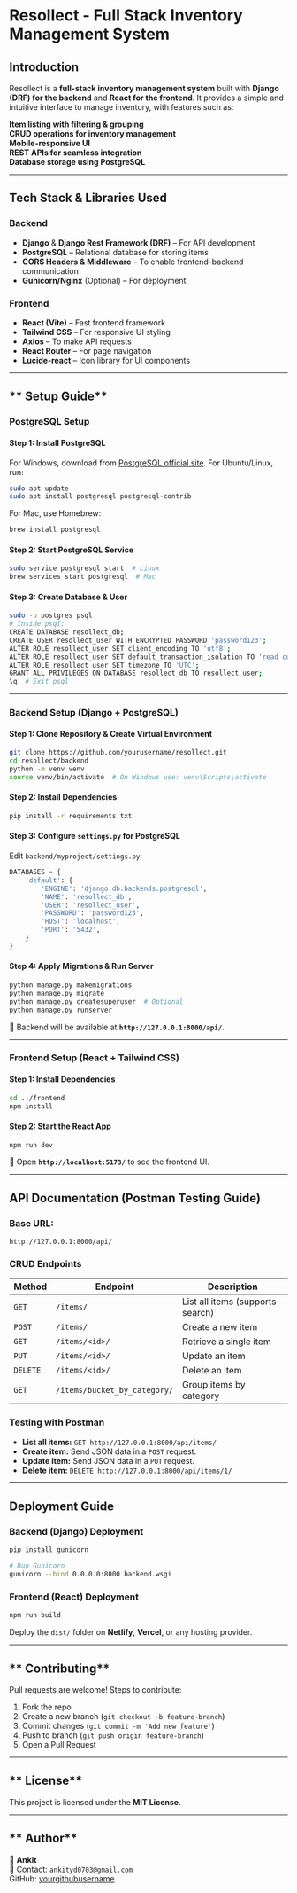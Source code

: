 # **Resollect - Full Stack Inventory Management System**

## **Introduction**
Resollect is a **full-stack inventory management system** built with **Django (DRF) for the backend** and **React for the frontend**. It provides a simple and intuitive interface to manage inventory, with features such as:

**Item listing with filtering & grouping**  
**CRUD operations for inventory management**  
**Mobile-responsive UI**  
**REST APIs for seamless integration**  
**Database storage using PostgreSQL**  

---

## **Tech Stack & Libraries Used**
### **Backend**
- **Django** & **Django Rest Framework (DRF)** – For API development
- **PostgreSQL** – Relational database for storing items
- **CORS Headers & Middleware** – To enable frontend-backend communication
- **Gunicorn/Nginx** (Optional) – For deployment

### **Frontend**
- **React (Vite)** – Fast frontend framework
- **Tailwind CSS** – For responsive UI styling
- **Axios** – To make API requests
- **React Router** – For page navigation
- **Lucide-react** – Icon library for UI components

---

## ** Setup Guide**

### **PostgreSQL Setup**
#### **Step 1: Install PostgreSQL**
For Windows, download from [PostgreSQL official site](https://www.postgresql.org/download/).
For Ubuntu/Linux, run:
```bash
sudo apt update
sudo apt install postgresql postgresql-contrib
```
For Mac, use Homebrew:
```bash
brew install postgresql
```

#### **Step 2: Start PostgreSQL Service**
```bash
sudo service postgresql start  # Linux
brew services start postgresql  # Mac
```

#### **Step 3: Create Database & User**
```bash
sudo -u postgres psql
# Inside psql:
CREATE DATABASE resollect_db;
CREATE USER resollect_user WITH ENCRYPTED PASSWORD 'password123';
ALTER ROLE resollect_user SET client_encoding TO 'utf8';
ALTER ROLE resollect_user SET default_transaction_isolation TO 'read committed';
ALTER ROLE resollect_user SET timezone TO 'UTC';
GRANT ALL PRIVILEGES ON DATABASE resollect_db TO resollect_user;
\q  # Exit psql
```

---

### **Backend Setup (Django + PostgreSQL)**
#### **Step 1: Clone Repository & Create Virtual Environment**
```bash
git clone https://github.com/yourusername/resollect.git
cd resollect/backend
python -m venv venv
source venv/bin/activate  # On Windows use: venv\Scripts\activate
```

#### **Step 2: Install Dependencies**
```bash
pip install -r requirements.txt
```

#### **Step 3: Configure `settings.py` for PostgreSQL**
Edit `backend/myproject/settings.py`:
```python
DATABASES = {
    'default': {
        'ENGINE': 'django.db.backends.postgresql',
        'NAME': 'resollect_db',
        'USER': 'resollect_user',
        'PASSWORD': 'password123',
        'HOST': 'localhost',
        'PORT': '5432',
    }
}
```

#### **Step 4: Apply Migrations & Run Server**
```bash
python manage.py makemigrations
python manage.py migrate
python manage.py createsuperuser  # Optional
python manage.py runserver
```
🚀 Backend will be available at **`http://127.0.0.1:8000/api/`**.

---

### **Frontend Setup (React + Tailwind CSS)**
#### **Step 1: Install Dependencies**
```bash
cd ../frontend
npm install
```

#### **Step 2: Start the React App**
```bash
npm run dev
```
🚀 Open **`http://localhost:5173/`** to see the frontend UI.

---

## **API Documentation (Postman Testing Guide)**

### **Base URL:**
```
http://127.0.0.1:8000/api/
```

### **CRUD Endpoints**
| Method | Endpoint | Description |
|--------|---------|-------------|
| `GET` | `/items/` | List all items (supports search) |
| `POST` | `/items/` | Create a new item |
| `GET` | `/items/<id>/` | Retrieve a single item |
| `PUT` | `/items/<id>/` | Update an item |
| `DELETE` | `/items/<id>/` | Delete an item |
| `GET` | `/items/bucket_by_category/` | Group items by category |

### **Testing with Postman**
- **List all items:** `GET http://127.0.0.1:8000/api/items/`
- **Create item:** Send JSON data in a `POST` request.
- **Update item:** Send JSON data in a `PUT` request.
- **Delete item:** `DELETE http://127.0.0.1:8000/api/items/1/`

---

## **Deployment Guide**
### **Backend (Django) Deployment**
```bash
pip install gunicorn

# Run Gunicorn
gunicorn --bind 0.0.0.0:8000 backend.wsgi
```

### **Frontend (React) Deployment**
```bash
npm run build
```
Deploy the `dist/` folder on **Netlify**, **Vercel**, or any hosting provider.

---

## ** Contributing**
Pull requests are welcome! Steps to contribute:
1. Fork the repo
2. Create a new branch (`git checkout -b feature-branch`)
3. Commit changes (`git commit -m 'Add new feature'`)
4. Push to branch (`git push origin feature-branch`)
5. Open a Pull Request

---

## ** License**
This project is licensed under the **MIT License**.

---

## ** Author**
👤 **Ankit**  
📧 Contact: `ankityd0703@gmail.com`  
GitHub: [yourgithubusername](https://github.com/ankit3388)



